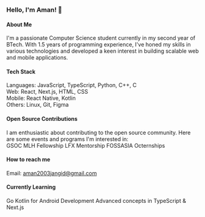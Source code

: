 ### Hello, I'm Aman! 👋

#### About Me
I'm a passionate Computer Science student currently in my second year of BTech. With 1.5 years of programming experience, I've honed my skills in various technologies and developed a keen interest in building scalable web and mobile applications.

#### Tech Stack
Languages: JavaScript, TypeScript, Python, C++, C <br>
Web: React, Next.js, HTML, CSS <br>
Mobile: React Native, Kotlin <br>
Others: Linux, Git, Figma <br>

#### Open Source Contributions
I am enthusiastic about contributing to the open source community. Here are some events and programs I'm interested in:
<br>
GSOC
MLH Fellowship
LFX Mentorship
FOSSASIA
Octernships

#### How to reach me
Email: aman2003jangid@gmail.com

#### Currently Learning
Go
Kotlin for Android Development
Advanced concepts in TypeScript & Next.js
